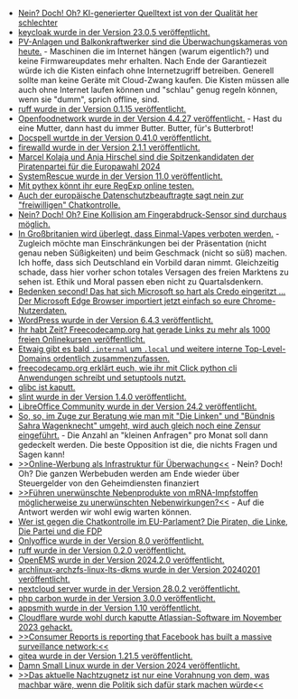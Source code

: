 * [Nein? Doch! Oh? KI-generierter Quelltext ist von der Qualität her schlechter](http://blog.fefe.de/?ts=9b4860e4)
* [keycloak wurde in der Version 23.0.5 veröffentlicht.](https://github.com/keycloak/keycloak/releases/tag/23.0.5)
* [PV-Anlagen und Balkonkraftwerker sind die Überwachungskameras von heute.](https://www.borncity.com/blog/2024/01/29/cybersecurity-die-risiken-bei-solaranlagen/) - Maschinen die im Internet hängen (warum eigentlich?) und keine Firmwareupdates mehr erhalten. Nach Ende der Garantiezeit würde ich die Kisten einfach ohne Internetzugriff betreiben. Generell sollte man keine Geräte mit Cloud-Zwang kaufen. Die Kisten müssen alle auch ohne Internet laufen können und "schlau" genug regeln können, wenn sie "dumm", sprich offline, sind.
* [ruff wurde in der Version 0.1.15 veröffentlicht.](https://github.com/astral-sh/ruff/releases/tag/v0.1.15)
* [Openfoodnetwork wurde in der Version 4.4.27 veröffentlicht.](https://github.com/openfoodfoundation/openfoodnetwork/releases/tag/v4.4.27) - Hast du eine Mutter, dann hast du immer Butter. Butter, für's Butterbrot!
* [Docspell wurtde in der Version 0.41.0 veröffentlicht.](https://github.com/eikek/docspell/releases/tag/v0.41.0)
* [firewalld wurde in der Version 2.1.1 veröffentlicht.](https://github.com/firewalld/firewalld/releases/tag/v2.1.1)
* [Marcel Kolaja und Anja Hirschel sind die Spitzenkandidaten der Piratenpartei für die Europawahl 2024](https://www.patrick-breyer.de/europaeische-piratenpartei-nominiert-marcel-kolaja-und-anja-hirschel-als-spitzenkandidaten-fuer-die-europawahl-2024/)
* [SystemRescue wurde in der Version 11.0 veröffentlicht.](https://www.system-rescue.org/Changes-x86/)
* [Mit pythex könnt ihr eure RegExp online testen.](https://improveandrepeat.com/2024/01/python-friday-211-first-steps-with-regular-expressions/)
* [Auch der europäische Datenschutzbeauftragte sagt nein zur "freiwilligen" Chatkontrolle.](https://netzpolitik.org/2024/grundrechte-europaeischer-datenschutzbeauftragter-lehnt-freiwillige-chatkontrolle-ab/)
* [Nein? Doch! Oh? Eine Kollision am Fingerabdruck-Sensor sind durchaus möglich.](https://www.kuketz-blog.de/fingerabdruck-sensor-tochter-kann-google-pixel-8-entsperren/)
* [In Großbritanien wird überlegt, dass Einmal-Vapes verboten werden.](http://blog.fefe.de/?ts=9b4678eb) - Zugleich möchte man Einschränkungen bei der Präsentation (nicht genau neben Süßigkeiten) und beim Geschmack (nicht so süß) machen. Ich hoffe, dass sich Deutschland ein Vorbild daran nimmt. Gleichzeitig schade, dass hier vorher schon totales Versagen des freien Marktens zu sehen ist. Ethik und Moral passen eben nicht zu Quartalsdenkern.
* [Bedenken second! Das hat sich Microsoft so hart als Credo eingeritzt ... Der Microsoft Edge Browser importiert jetzt einfach so eure Chrome-Nutzerdaten.](https://www.borncity.com/blog/2024/01/31/microsoft-edge-importiert-chrome-nutzerdaten-ohne-rckfrage/)
* [WordPress wurde in der Version 6.4.3 veröffentlicht.](https://wordpress.org/news/2024/01/wordpress-6-4-3-maintenance-and-security-release/)
* [Ihr habt Zeit? Freecodecamp.org hat gerade Links zu mehr als 1000 freien Onlinekursen veröffentlicht.](https://www.freecodecamp.org/news/new-online-courses/)
* [Etwaig gibt es bald `.internal` um `.local` und weitere interne Top-Level-Domains ordentlich zusammenzufassen.](https://www.linux-magazin.de/news/das-internet-soll-eine-interne-top-level-domain-bekommen/)
* [freecodecamp.org erklärt euch, wie ihr mit Click python cli Anwendungen schreibt und setuptools nutzt.](https://www.freecodecamp.org/news/tui-applications-with-click-and-trogon/)
* [glibc ist kaputt.](http://blog.fefe.de/?ts=9b44d75f)
* [slint wurde in der Version 1.4.0 veröffentlicht.](https://github.com/slint-ui/slint/releases/tag/v1.4.0)
* [LibreOffice Community wurde in der Version 24.2 veröffentlicht.](https://lwn.net/Articles/960344/)
* [So, so, im Zuge zur Beratung wie man mit "Die Linken" und "Bündnis Sahra Wagenknecht" umgeht, wird auch gleich noch eine Zensur eingeführt.](https://www.ccc.de/de/updates/2024/parlamentarisches-fragerecht-nicht-beschneiden) - Die Anzahl an "kleinen Anfragen" pro Monat soll dann gedeckelt werden. Die beste Opposition ist die, die nichts Fragen und Sagen kann!
* [>>Online-Werbung als Infrastruktur für Überwachung<<](https://netzpolitik.org/2024/standortdaten-tracking-firma-will-milliarden-handys-ueberwachen-koennen/) - Nein? Doch! Oh? Die ganzen Werbebuden werden am Ende wieder über Steuergelder von den Geheimdiensten finanziert
* [>>Führen unerwünschte Nebenprodukte von mRNA-Impfstoffen möglicherweise zu unerwünschten Nebenwirkungen?<<](https://impfentscheidung.online/die-unerwuenschten-nebenprodukte-der-covid-19-impfstoffe/) - Auf die Antwort werden wir wohl ewig warten können.
* [Wer ist gegen die Chatkontrolle im EU-Parlament? Die Piraten, die Linke, Die Partei und die FDP](https://www.patrick-breyer.de/chatkontrolle-heute-im-eu-parlament-morgen-vor-gericht/)
* [Onlyoffice wurde in der Version 8.0 veröffentlicht.](https://www.linux-magazin.de/news/onlyoffice-docs-8-0-bringt-ausfuellbare-pdf-formulare/)
* [ruff wurde in der Version 0.2.0 veröffentlicht.](https://github.com/astral-sh/ruff/releases/tag/v0.2.0)
* [OpenEMS wurde in der Version 2024.2.0 veröffentlicht.](https://github.com/OpenEMS/openems/releases/tag/2024.2.0)
* [archlinux-archzfs-linux-lts-dkms wurde in der Version 20240201 veröffentlicht.](https://github.com/stevleibelt/arch-linux-live-cd-iso-with-zfs/releases/tag/20240201)
* [nextcloud server wurde in der Version 28.0.2 veröffentlicht.](https://github.com/nextcloud/server/releases/tag/v28.0.2)
* [php carbon wurde in der Version 3.0.0 veröffentlicht.](https://github.com/briannesbitt/Carbon/releases/tag/3.0.0)
* [appsmith wurde in der Version 1.10 veröffentlicht.](https://github.com/appsmithorg/appsmith/releases/tag/v1.10)
* [Cloudflare wurde wohl durch kaputte Atlassian-Software im November 2023 gehackt.](https://www.borncity.com/blog/2024/02/02/cloudflare-im-nov-2023-gehackt/)
* [>>Consumer Reports is reporting that Facebook has built a massive surveillance network:<<](https://www.schneier.com/blog/archives/2024/02/facebooks-extensive-surveillance-network.html)
* [gitea wurde in der Version 1.21.5 veröffentlicht.](https://github.com/go-gitea/gitea/releases/tag/v1.21.5)
* [Damn Small Linux wurde in der Version 2024 veröffentlicht.](https://lwn.net/Articles/960446/)
* [>>Das aktuelle Nachtzugnetz ist nur eine Vorahnung von dem, was machbar wäre, wenn die Politik sich dafür stark machen würde<<](https://letsflip.de/nachtzuege/)
